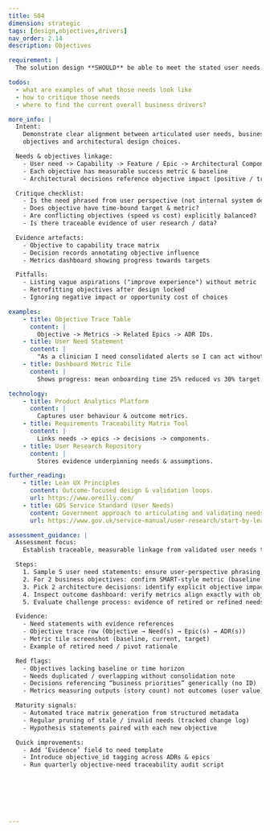 ```yaml
---
title: S04
dimension: strategic
tags: [design,objectives,drivers]
nav_order: 2.14
description: Objectives

requirement: |
  The solution design **SHOULD** be able to meet the stated user needs and overall business objectives/drivers.

todos:
  - what are examples of what those needs look like
  - how to critique those needs
  - where to find the current overall business drivers?

more_info: |
  Intent:
    Demonstrate clear alignment between articulated user needs, business
    objectives and architectural design choices.

  Needs & objectives linkage:
    - User need -> Capability -> Feature / Epic -> Architectural Component
    - Each objective has measurable success metric & baseline
    - Architectural decisions reference objective impact (positive / trade-off)

  Critique checklist:
    - Is the need phrased from user perspective (not internal system desire)?
    - Does objective have time-bound target & metric?
    - Are conflicting objectives (speed vs cost) explicitly balanced?
    - Is there traceable evidence of user research / data?

  Evidence artefacts:
    - Objective to capability trace matrix
    - Decision records annotating objective influence
    - Metrics dashboard showing progress towards targets

  Pitfalls:
    - Listing vague aspirations ("improve experience") without metric
    - Retrofitting objectives after design locked
    - Ignoring negative impact or opportunity cost of choices

examples: 
    - title: Objective Trace Table
      content: |
        Objective -> Metrics -> Related Epics -> ADR IDs.
    - title: User Need Statement
      content: |
        "As a clinician I need consolidated alerts so I can act without switching systems."
    - title: Dashboard Metric Tile
      content: |
        Shows progress: mean onboarding time 25% reduced vs 30% target.

technology:
    - title: Product Analytics Platform
      content: |
        Captures user behaviour & outcome metrics.
    - title: Requirements Traceability Matrix Tool
      content: |
        Links needs -> epics -> decisions -> components.
    - title: User Research Repository
      content: |
        Stores evidence underpinning needs & assumptions.

further_reading:
    - title: Lean UX Principles
      content: Outcome-focused design & validation loops.
      url: https://www.oreilly.com/
    - title: GDS Service Standard (User Needs)
      content: Government approach to articulating and validating needs.
      url: https://www.gov.uk/service-manual/user-research/start-by-learning-user-needs

assessment_guidance: |
  Assessment focus:
    Establish traceable, measurable linkage from validated user needs to business objectives and architectural choices.

  Steps:
    1. Sample 5 user need statements: ensure user-perspective phrasing, evidence reference (research session / data) and no embedded solution.
    2. For 2 business objectives: confirm SMART-style metric (baseline + target + timeframe) and linkage to needs & epics.
    3. Pick 2 architecture decisions: identify explicit objective impact section (positive, trade-off) present.
    4. Inspect outcome dashboard: verify metrics align exactly with objective identifiers & show trend.
    5. Evaluate challenge process: evidence of retired or refined needs after validation cycles?

  Evidence:
    - Need statements with evidence references
    - Objective trace row (Objective → Need(s) → Epic(s) → ADR(s))
    - Metric tile screenshot (baseline, current, target)
    - Example of retired need / pivot rationale

  Red flags:
    - Objectives lacking baseline or time horizon
    - Needs duplicated / overlapping without consolidation note
    - Decisions referencing “business priorities” generically (no ID)
    - Metrics measuring outputs (story count) not outcomes (user value)

  Maturity signals:
    - Automated trace matrix generation from structured metadata
    - Regular pruning of stale / invalid needs (tracked change log)
    - Hypothesis statements paired with each new objective

  Quick improvements:
    - Add ‘Evidence’ field to need template
    - Introduce objective_id tagging across ADRs & epics
    - Run quarterly objective-need traceability audit script







---
```

